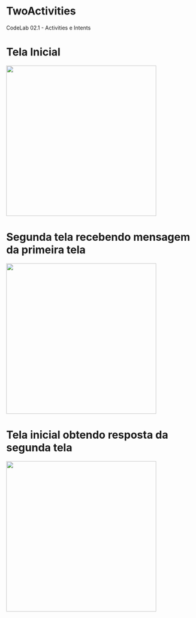 # TwoActivities
CodeLab 02.1 - Activities e Intents


# Tela Inicial
<img src="https://user-images.githubusercontent.com/39638014/87705740-bf6dcf80-c774-11ea-9e20-b994ce78312e.jpg" width="400">


# Segunda tela recebendo mensagem da primeira tela
<img src="https://user-images.githubusercontent.com/39638014/87705742-bf6dcf80-c774-11ea-9711-14a942a2c3db.jpg" width="400">


# Tela inicial obtendo resposta da segunda tela
<img src="https://user-images.githubusercontent.com/39638014/87705736-be3ca280-c774-11ea-9587-e0866883f69d.jpg" width="400">

